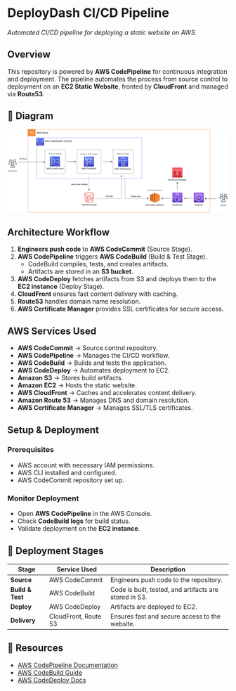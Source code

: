 # DeployDash CI/CD Pipeline
_Automated CI/CD pipeline for deploying a static website on AWS._

## Overview
This repository is powered by **AWS CodePipeline** for continuous integration and deployment. The pipeline automates the process from source control to deployment on an **EC2 Static Website**, fronted by **CloudFront** and managed via **Route53**.

## 📌 Diagram
![CI/CD Pipeline](./assets/deploydash-diagram.png)

## Architecture Workflow
1. **Engineers push code** to **AWS CodeCommit** (Source Stage).
2. **AWS CodePipeline** triggers **AWS CodeBuild** (Build & Test Stage).
   - CodeBuild compiles, tests, and creates artifacts.
   - Artifacts are stored in an **S3 bucket**.
3. **AWS CodeDeploy** fetches artifacts from S3 and deploys them to the **EC2 instance** (Deploy Stage).
4. **CloudFront** ensures fast content delivery with caching.
5. **Route53** handles domain name resolution.
6. **AWS Certificate Manager** provides SSL certificates for secure access.

## AWS Services Used
- **AWS CodeCommit** → Source control repository.
- **AWS CodePipeline** → Manages the CI/CD workflow.
- **AWS CodeBuild** → Builds and tests the application.
- **AWS CodeDeploy** → Automates deployment to EC2.
- **Amazon S3** → Stores build artifacts.
- **Amazon EC2** → Hosts the static website.
- **AWS CloudFront** → Caches and accelerates content delivery.
- **Amazon Route 53** → Manages DNS and domain resolution.
- **AWS Certificate Manager** → Manages SSL/TLS certificates.

## Setup & Deployment
### Prerequisites
- AWS account with necessary IAM permissions.
- AWS CLI installed and configured.
- AWS CodeCommit repository set up.

<!-- ### Clone the Repository
```sh
git clone https://git-codecommit.<region>.amazonaws.com/v1/repos/<your-repo-name>
cd <your-repo-name>
```

### Configure AWS CLI
Ensure AWS CLI is set up correctly:
```sh
aws configure
```

### Push Code to AWS CodeCommit
```sh
git add .
git commit -m "Initial commit"
git push origin main
``` -->

### Monitor Deployment
- Open **AWS CodePipeline** in the AWS Console.
- Check **CodeBuild logs** for build status.
- Validate deployment on the **EC2 instance**.

## 🚀 Deployment Stages
| Stage          | Service Used        | Description |
|---------------|-------------------|-------------|
| **Source**   | AWS CodeCommit    | Engineers push code to the repository. |
| **Build & Test** | AWS CodeBuild | Code is built, tested, and artifacts are stored in S3. |
| **Deploy** | AWS CodeDeploy | Artifacts are deployed to EC2. |
| **Delivery** | CloudFront, Route 53 | Ensures fast and secure access to the website. |


## 📖 Resources
- [AWS CodePipeline Documentation](https://docs.aws.amazon.com/codepipeline/latest/userguide/welcome.html)
- [AWS CodeBuild Guide](https://docs.aws.amazon.com/codebuild/latest/userguide/welcome.html)
- [AWS CodeDeploy Docs](https://docs.aws.amazon.com/codedeploy/latest/userguide/welcome.html)
